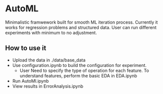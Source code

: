 # AutoML
Minimalistic framwework built for smooth ML iteration process. Currently it works for regression problems and structured data. User can run different experiments with minimum to no adjustment. 

## How to use it
- Upload the data in ./data/base_data
- Use configuration.ipynb to build the configuration for experiment.
  - User Need to specify the type of operation for each feature. To understand features, perform the basic EDA in EDA.ipynb
- Run AutoMl.ipynb 
- View results in ErrorAnalysis.ipynb
